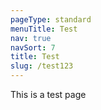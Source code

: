 ```yaml
---
pageType: standard
menuTitle: Test
nav: true
navSort: 7
title: Test
slug: /test123
---
```

This is a test page
